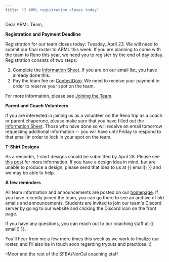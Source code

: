 ```yaml
---
title: "⏰ ARML registration closes today"
---
```


Dear ARML Team,

**Registration and Payment Deadline**

Registration for our team closes today: Tuesday, April 23. We will need to
submit our final roster to ARML this week. If you are planning to come with
the team to Reno this year, we need you to register by the end of day today.
Registration consists of two steps:

1. Complete the [Information Sheet](https://forms.gle/UHXy2ULNBbcBiadm6). 
   If you are on our email list, you have already done this.
2. Pay the team fee on [ContestDojo](https://contestdojo.com/). We need to
   receive your payment in order to reserve your spot on the team.

For more information, please see [Joining the Team](/join/).

**Parent and Coach Volunteers**

If you are interested in joining us as a volunteer on the Reno trip as a coach
or parent chaperone, please make sure that you have filled out the
[Information Sheet](https://forms.gle/UHXy2ULNBbcBiadm6).
Those who have done so will receive an email tomorrow requesting additional
information -- you will have until Friday to respond to that email in order to
lock in your spot on the team.

**T-Shirt Designs**

As a reminder, t-shirt designs should be submitted by April 28. Please see
[this post](/news/season-2024/2024-arml-information/) for more information.
If you have a design idea in mind, but are unable to produce a design, please
send that idea to us at {{ email() }} and we may be able to help.

**A few reminders**

All team information and announcements are posted on our [homepage](/).
If you have recently joined the team, you can go there to see an archive of old
emails and announcements. Students are invited to join our team's Discord server
by going to our website and clicking the Discord icon on the front page.

If you have any questions, you can reach out to our coaching staff at
{{ email() }}.

You'll hear from me a few more times this week as we work to finalize our
roster, and I'll also be in touch soon regarding tryouts and practices. :)

–Moor and the rest of the SFBA/NorCal coaching staff
